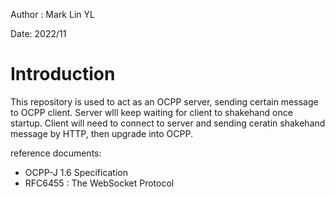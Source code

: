 
Author : Mark Lin YL

Date: 2022/11

# Introduction
This repository is used to act as an OCPP server, sending certain message to OCPP client.
Server wlll keep waiting for client to shakehand once startup.
Client will need to connect to server and sending ceratin shakehand message by HTTP, then upgrade into OCPP.

reference documents:
* OCPP-J 1.6 Specification
* RFC6455 : The WebSocket Protocol

